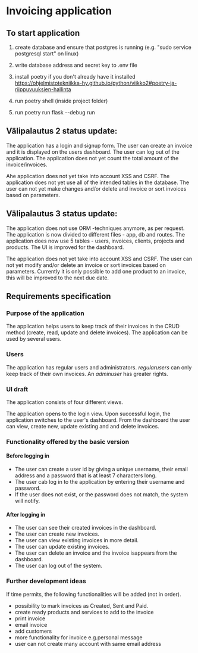 # Invoicing application


## To start application

1) create database and ensure that postgres is running (e.g. "sudo service postgresql start" on linux) 
2) write database address and secret key to .env file
3) install poetry if you don't already have it installed
    https://ohjelmistotekniikka-hy.github.io/python/viikko2#poetry-ja-riippuvuuksien-hallinta

4) run poetry shell (inside project folder)
5) run poetry run flask --debug run


## Välipalautus 2 status update:
The application has a login and signup form.
The user can create an invoice and it is displayed on the users dashboard.
The user can log out of the application.
The application does not yet count the total amount of the invoice/invoices.



Ahe application does not yet take into account XSS and CSRF.
The application does not yet use all of the intended tables in the database.
The user can not yet make changes and/or delete and invoice or sort invoices based on parameters.


## Välipalautus 3 status update:
The application does not use ORM -techniques anymore, as per request. The application is now divided to different files -  app, db and routes. The application does now use 5 tables - users, invoices, clients, projects and products. The UI is improved for the dashboard. 

The application does not yet take into account XSS and CSRF.
The user can not yet modify and/or delete an invoice or sort invoices based on parameters.
Currently it is only possible to add one product to an invoice, this will be improved to the next due date. 

## Requirements specification

### Purpose of the application

The application helps users to keep track of their invoices in the CRUD method (create, read, update and delete invoices). The application can be used by several users.

### Users

The application has regular users and administrators. _regularusers_ can only keep track of their own invoices. An  _adminuser_ has greater rights.

### UI draft

The application consists of four different views.

The application opens to the login view. Upon successful login, the application switches to the user's dashboard. From the dashboard the user can view, create new, update existing and and delete invoices.

### Functionality offered by the basic version

#### Before logging in

- The user can create a user id by giving a unique username, their email address and a password that is at least 7 characters long. 
- The user cab log in to the application by entering their username and password.
- If the user does not exist, or the password does not match, the system will notify.

#### After logging in

- The user can see their created invoices in the dashboard.
- The user can create new invoices.
- The user can view existing invoices in more detail.
- The user can update existing invoices.
- The user can delete an invoice and the invoice isappears from the dashboard.
- The user can log out of the system.

### Further development ideas

If time permits, the following functionalities will be added (not in order).
- possibility to mark invoices as Created, Sent and Paid.
- create ready products and services to add to the invoice
- print invoice
- email invoice
- add customers
- more functionality for invoice e.g.personal message
- user can not create many account with same email address
